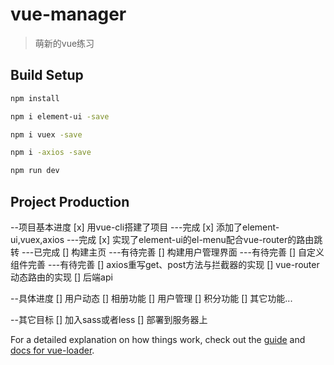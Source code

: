 # vue-manager

> 萌新的vue练习

## Build Setup

``` bash
npm install

npm i element-ui -save

npm i vuex -save

npm i -axios -save

npm run dev
```

## Project Production

--项目基本进度
[x] 用vue-cli搭建了项目  ---完成
[x] 添加了element-ui,vuex,axios  ---完成
[x] 实现了element-ui的el-menu配合vue-router的路由跳转  ---已完成
[] 构建主页  ---有待完善
[] 构建用户管理界面  ---有待完善
[] 自定义组件完善  ---有待完善
[] axios重写get、post方法与拦截器的实现
[] vue-router动态路由的实现
[] 后端api

--具体进度
[] 用户动态
[] 相册功能
[] 用户管理
[] 积分功能
[] 其它功能...

--其它目标
[] 加入sass或者less
[] 部署到服务器上

For a detailed explanation on how things work, check out the [guide](http://vuejs-templates.github.io/webpack/) and [docs for vue-loader](http://vuejs.github.io/vue-loader).
